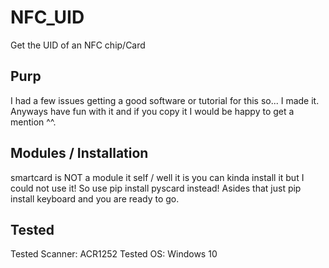 # NFC_UID
Get the UID of an NFC chip/Card

## Purp
I had a few issues getting a good software or tutorial for this so... I made it.
Anyways have fun with it and if you copy it I would be happy to get a mention ^^.

## Modules / Installation 
 smartcard is NOT a module it self / well it is you can kinda install it but I could not use it!
 So use pip install pyscard  instead!
 Asides that just pip install keyboard and you are ready to go.

## Tested
 Tested Scanner: ACR1252
 Tested OS: Windows 10
